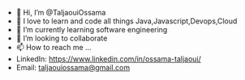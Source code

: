 - 👋 Hi, I’m @TaljaouiOssama
- 👀 I love to learn and code all things Java,Javascript,Devops,Cloud
- 🌱 I’m currently learning software engineering
- 💞️ I’m looking to collaborate
- 📫 How to reach me ...
- LinkedIn: https://www.linkedin.com/in/ossama-taljaoui/
- Email:  taljaouiossama@gmail.com

<!---
TaljaouiOssama/TaljaouiOssama is a ✨ special ✨ repository because its `README.md` (this file) appears on your GitHub profile.
You can click the Preview link to take a look at your changes.
--->

